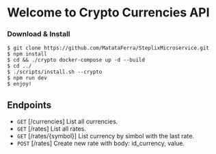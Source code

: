 # Welcome to Crypto Currencies API

### Download & Install

```shell
$ git clone https://github.com/MatataFerra/SteplixMicroservice.git
$ npm install
$ cd && ./crypto docker-compose up -d --build
$ cd ../
$ ./scripts/install.sh --crypto
$ npm run dev
$ enjoy!
```

## Endpoints

- `GET` [/currencies] List all currencies.
- `GET` [/rates] List all rates.
- `GET` [/rates/{symbol}] List currency by simbol with the last rate.
- `POST` [/rates] Create new rate with body: id_currency, value.
